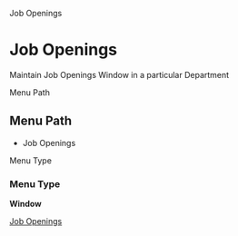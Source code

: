 
Job Openings
# Job Openings


Maintain Job Openings Window in a particular Department

Menu Path
## Menu Path



- Job Openings

Menu Type
### Menu Type

**Window**


[Job Openings](../../window-job-openings.md)